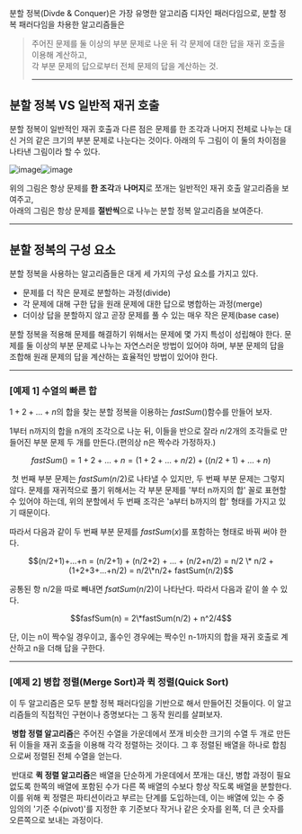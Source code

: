 분할 정복(Divde & Conquer)은 가장 유명한 알고리즘 디자인 패러다임으로, 분할 정복 패러다임을 차용한 알고리즘들은

> 주어진 문제를 둘 이상의 부분 문제로 나운 뒤 각 문제에 대한 답을 재귀 호출을 이용해 계산하고,  
> 각 부분 문제의 답으로부터 전체 문제의 답을 계산하는 것.
> 
> ---

## 분할 정복 VS 일반적 재귀 호출

분할 정복이 일반적인 재귀 호출과 다른 점은 문제를 한 조각과 나머지 전체로 나누는 대신 거의 같은 크기의 부분 문제로 나눈다는 것이다. 아래의 두 그림이 이 둘의 차이점을 나타낸 그림이라 할 수 있다.

![image](https://user-images.githubusercontent.com/42794501/186599189-77952509-d3d2-4ea2-a808-fa27ca300153.png)![image](https://user-images.githubusercontent.com/42794501/186599264-5415ab60-651d-4e83-baad-0557eea6867f.png)

위의 그림은 항상 문제를 **한 조각**과 **나머지**로 쪼개는 일반적인 재귀 호출 알고리즘을 보여주고,   
아래의 그림은 항상 문제를 **절반씩**으로 나누는 분할 정복 알고리즘을 보여준다. 

---

## 분할 정복의 구성 요소

분할 정복을 사용하는 알고리즘들은 대게 세 가지의 구성 요소를 가지고 있다. 

-   문제를 더 작은 문제로 분할하는 과정(divide)
-   각 문제에 대해 구한 답을 원래 문제에 대한 답으로 병합하는 과정(merge)
-   더이상 답을 분할하지 않고 곧장 문제를 풀 수 있는 매우 작은 문제(base case)

분할 정복을 적용해 문제를 해결하기 위해서는 문제에 몇 가지 특성이 성립해야 한다. 문제를 둘 이상의 부분 문제로 나누는 자연스러운 방법이 있어야 하며, 부분 문제의 답을 조합해 원래 문제의 답을 계산하는 효율적인 방법이 있어야 한다.

---

### \[예제 1\] 수열의 빠른 합

$1+2+...+n$의 합을 찾는 분할 정복을 이용하는 $fastSum()$함수를 만들어 보자. 

1부터 n까지의 합을 n개의 조각으로 나눈 뒤, 이들을 반으로 잘라 $n/2$개의 조각들로 만들어진 부분 문제 두 개를 만든다.(편의상 n은 짝수라 가정하자.)

$$fastSum() = 1+2+...+n = (1+2+...+n/2) + ( (n/2 + 1)+...+n)$$

 첫 번째 부분 문제는 $fastSum(n/2)$로 나타낼 수 있지만, 두 번째 부분 문제는 그렇지 않다. 문제를 재귀적으로 풀기 위해서는 각 부분 문제를 '부터 n까지의 합' 꼴로 표현할 수 있어야 하는데, 위의 분할에서 두 번째 조각은 'a부터 b까지의 합' 형태를 가지고 있기 때문이다. 

따라서 다음과 같이 두 번째 부분 문제를 $fastSum(x)$를 포함하는 형태로 바꿔 써야 한다. 

$$(n/2+1)+...+n = (n/2+1) + (n/2+2) + ... + (n/2+n/2) = n/2 \* n/2 + (1+2+3+...+n/2) = n/2\*n/2+ fastSum(n/2)$$

공통된 항 n/2을 따로 빼내면 $fsatSum(n/2)$이 나타난다. 따라서 다음과 같이 쓸 수 있다. 

$$fasfSum(n) = 2\*fastSum(n/2) + n^2/4$$

단, 이는 n이 짝수일 경우이고, 홀수인 경우에는 짝수인 n-1까지의 합을 재귀 호출로 계산하고 n을 더해 답을 구한다. 

---

### \[예제 2\] 병합 정렬(Merge Sort)과 퀵 정렬(Quick Sort)

이 두 알고리즘은 모두 분할 정복 패러다임을 기반으로 해서 만들어진 것들이다. 이 알고리즘들의 직접적인 구현이나 증명보다는 그 동작 원리를 살펴보자. 

 **병합 정렬 알고리즘**은 주어진 수열을 가운데에서 쪼개 비슷한 크기의 수열 두 개로 만든 뒤 이들을 재귀 호출을 이용해 각각 정렬하는 것이다. 그 후 정렬된 배열을 하나로 합침으로써 정렬된 전체 수열을 얻는다.

  
 반대로 **퀵 정렬 알고리즘**은 배열을 단순하게 가운데에서 쪼개는 대신, 병합 과정이 필요 없도록 한쪽의 배열에 포함된 수가 다른 쪽 배열의 수보다 항상 작도록 배열을 분할한다. 이를 위해 퀵 정렬은 파티션이라고 부르는 단계를 도입하는데, 이는 배열에 있는 수 중 임의의 '기준 수(pivot)'를 지정한 후 기준보다 작거나 같은 숫자를 왼쪽, 더 큰 숫자를 오른쪽으로 보내는 과정이다.

